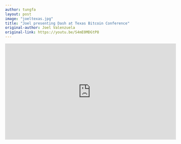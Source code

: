 ```yaml
---
author: tungfa
layout: post
image: "joeltexas.jpg"
title: "Joel presenting Dash at Texas Bitcoin Conference"
original-author: Joel Valenzuela
original-link: https://youtu.be/S4mE0MDGtP8
---
```


<iframe width="560" height="315" src="https://www.youtube.com/embed/S4mE0MDGtP8" frameborder="0" gesture="media" allowfullscreen></iframe>
